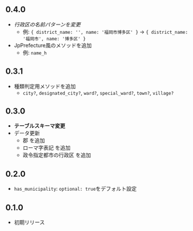 ## 0.4.0 ##
* *行政区の名前パターンを変更*
  * 例: `{ district_name: '', name: '福岡市博多区' }` -> `{ district_name: '福岡市', name: '博多区' }`
* JpPrefecture風のメソッドを追加
  * 例: `name_h`

## 0.3.1 ##
* 種類判定用メソッドを追加
  * `city?`, `designated_city?`, `ward?`, `special_ward?`, `town?`, `village?`

## 0.3.0 ##
* **テーブルスキーマ変更**
* データ更新
  * 郡 を追加
  * ローマ字表記 を追加
  * 政令指定都市の行政区 を追加

## 0.2.0 ##
* `has_municipality`: `optional: true`をデフォルト設定

## 0.1.0 ##
* 初期リリース
